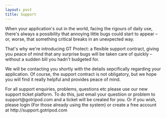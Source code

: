 ```yaml
---
layout: post
title: Support
---
```

<p>When your application's out in the world, facing the rigours of daily use, there's always a possibility that annoying little bugs could start to appear – or, worse, that something critical breaks in an unexpected way.</p>

<p>That's why we're introducing GT Protect: a flexible support contract, giving you peace of mind that any surprise bugs will be taken care of quickly – without a sudden bill you hadn't budgeted for.</p>

<p>We will be contacting you shortly with the details sepcifically regarding your application. Of course, the support contract is not obligatory, but we hope you will find it really helpful and provides peace of mind.</p>

<p>For all support enquiries, problems, questions etc please use our new support ticket platform. To do this, just email your questiion or problem to support@gotripod.com and a ticket will be created for you. Or if you wish, please login (For those already using the system) or create a free account at http://support.gotripod.com</p>